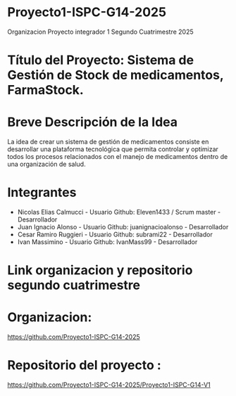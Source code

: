 # Proyecto1-ISPC-G14-2025
Organizacion Proyecto integrador 1 Segundo Cuatrimestre 2025

# Título del Proyecto: Sistema de Gestión de Stock de medicamentos, FarmaStock.

# Breve Descripción de la Idea
La idea de crear un sistema de gestión de medicamentos consiste en desarrollar una plataforma tecnológica que permita controlar y optimizar todos los procesos relacionados con el manejo de medicamentos dentro de una organización de salud.

# Integrantes

* Nicolas Elias Calmucci - Usuario Github: Eleven1433 / Scrum master - Desarrollador
* Juan Ignacio Alonso - Usuario Github: juanignacioalonso - Desarrollador
* Cesar Ramiro Ruggieri - Usuario Github: subrami22 - Desarrollador
* Ivan Massimino - Usuario Github: IvanMass99 - Desarrollador


# Link organizacion y repositorio segundo cuatrimestre

# Organizacion: 

https://github.com/Proyecto1-ISPC-G14-2025

# Repositorio del proyecto : 

https://github.com/Proyecto1-ISPC-G14-2025/Proyecto1-ISPC-G14-V1
